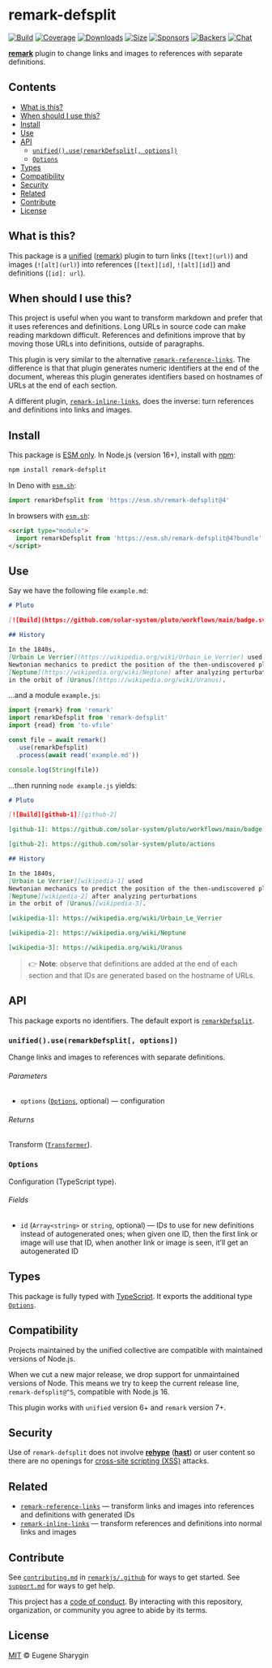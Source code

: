 # remark-defsplit

[![Build][build-badge]][build]
[![Coverage][coverage-badge]][coverage]
[![Downloads][downloads-badge]][downloads]
[![Size][size-badge]][size]
[![Sponsors][sponsors-badge]][collective]
[![Backers][backers-badge]][collective]
[![Chat][chat-badge]][chat]

**[remark][]** plugin to change links and images to references with separate
definitions.

## Contents

*   [What is this?](#what-is-this)
*   [When should I use this?](#when-should-i-use-this)
*   [Install](#install)
*   [Use](#use)
*   [API](#api)
    *   [`unified().use(remarkDefsplit[, options])`](#unifieduseremarkdefsplit-options)
    *   [`Options`](#options)
*   [Types](#types)
*   [Compatibility](#compatibility)
*   [Security](#security)
*   [Related](#related)
*   [Contribute](#contribute)
*   [License](#license)

## What is this?

This package is a [unified][] ([remark][]) plugin to turn links (`[text](url)`)
and images (`![alt](url)`) into references (`[text][id]`, `![alt][id]`) and
definitions (`[id]: url`).

## When should I use this?

This project is useful when you want to transform markdown and prefer that it
uses references and definitions.
Long URLs in source code can make reading markdown difficult.
References and definitions improve that by moving those URLs into definitions,
outside of paragraphs.

This plugin is very similar to the alternative
[`remark-reference-links`][remark-reference-links].
The difference is that that plugin generates numeric identifiers at the end of
the document, whereas this plugin generates identifiers based on hostnames of
URLs at the end of each section.

A different plugin, [`remark-inline-links`][remark-inline-links], does the
inverse: turn references and definitions into links and images.

## Install

This package is [ESM only][esm].
In Node.js (version 16+), install with [npm][]:

```sh
npm install remark-defsplit
```

In Deno with [`esm.sh`][esmsh]:

```js
import remarkDefsplit from 'https://esm.sh/remark-defsplit@4'
```

In browsers with [`esm.sh`][esmsh]:

```html
<script type="module">
  import remarkDefsplit from 'https://esm.sh/remark-defsplit@4?bundle'
</script>
```

## Use

Say we have the following file `example.md`:

```markdown
# Pluto

[![Build](https://github.com/solar-system/pluto/workflows/main/badge.svg)](https://github.com/solar-system/pluto/actions)

## History

In the 1840s,
[Urbain Le Verrier](https://wikipedia.org/wiki/Urbain_Le_Verrier) used
Newtonian mechanics to predict the position of the then-undiscovered planet
[Neptune](https://wikipedia.org/wiki/Neptune) after analyzing perturbations
in the orbit of [Uranus](https://wikipedia.org/wiki/Uranus).
```

…and a module `example.js`:

```js
import {remark} from 'remark'
import remarkDefsplit from 'remark-defsplit'
import {read} from 'to-vfile'

const file = await remark()
  .use(remarkDefsplit)
  .process(await read('example.md'))

console.log(String(file))
```

…then running `node example.js` yields:

```markdown
# Pluto

[![Build][github-1]][github-2]

[github-1]: https://github.com/solar-system/pluto/workflows/main/badge.svg

[github-2]: https://github.com/solar-system/pluto/actions

## History

In the 1840s,
[Urbain Le Verrier][wikipedia-1] used
Newtonian mechanics to predict the position of the then-undiscovered planet
[Neptune][wikipedia-2] after analyzing perturbations
in the orbit of [Uranus][wikipedia-3].

[wikipedia-1]: https://wikipedia.org/wiki/Urbain_Le_Verrier

[wikipedia-2]: https://wikipedia.org/wiki/Neptune

[wikipedia-3]: https://wikipedia.org/wiki/Uranus
```

> 👉 **Note**: observe that definitions are added at the end of each section
> and that IDs are generated based on the hostname of URLs.

## API

This package exports no identifiers.
The default export is [`remarkDefsplit`][api-remark-defsplit].

### `unified().use(remarkDefsplit[, options])`

Change links and images to references with separate definitions.

###### Parameters

*   `options` ([`Options`][api-options], optional)
    — configuration

###### Returns

Transform ([`Transformer`][unified-transformer]).

### `Options`

Configuration (TypeScript type).

###### Fields

*   `id` (`Array<string>` or `string`, optional)
    — IDs to use for new definitions instead of autogenerated ones;
    when given one ID, then the first link or image will use that ID, when
    another link or image is seen, it’ll get an autogenerated ID

## Types

This package is fully typed with [TypeScript][].
It exports the additional type [`Options`][api-options].

## Compatibility

Projects maintained by the unified collective are compatible with maintained
versions of Node.js.

When we cut a new major release, we drop support for unmaintained versions of
Node.
This means we try to keep the current release line, `remark-defsplit@^5`,
compatible with Node.js 16.

This plugin works with `unified` version 6+ and `remark` version 7+.

## Security

Use of `remark-defsplit` does not involve **[rehype][]** (**[hast][]**) or user
content so there are no openings for [cross-site scripting (XSS)][wiki-xss]
attacks.

## Related

*   [`remark-reference-links`][remark-reference-links]
    — transform links and images into references and definitions with generated
    IDs
*   [`remark-inline-links`][remark-inline-links]
    — transform references and definitions into normal links and images

## Contribute

See [`contributing.md`][contributing] in [`remarkjs/.github`][health] for ways
to get started.
See [`support.md`][support] for ways to get help.

This project has a [code of conduct][coc].
By interacting with this repository, organization, or community you agree to
abide by its terms.

## License

[MIT][license] © Eugene Sharygin

[build-badge]: https://github.com/remarkjs/remark-defsplit/workflows/main/badge.svg

[build]: https://github.com/remarkjs/remark-defsplit/actions

[coverage-badge]: https://img.shields.io/codecov/c/github/remarkjs/remark-defsplit.svg

[coverage]: https://codecov.io/github/remarkjs/remark-defsplit

[downloads-badge]: https://img.shields.io/npm/dm/remark-defsplit.svg

[downloads]: https://www.npmjs.com/package/remark-defsplit

[size-badge]: https://img.shields.io/bundlejs/size/remark-defsplit

[size]: https://bundlejs.com/?q=remark-defsplit

[sponsors-badge]: https://opencollective.com/unified/sponsors/badge.svg

[backers-badge]: https://opencollective.com/unified/backers/badge.svg

[collective]: https://opencollective.com/unified

[chat-badge]: https://img.shields.io/badge/chat-discussions-success.svg

[chat]: https://github.com/remarkjs/remark/discussions

[npm]: https://docs.npmjs.com/cli/install

[esm]: https://gist.github.com/sindresorhus/a39789f98801d908bbc7ff3ecc99d99c

[esmsh]: https://esm.sh

[health]: https://github.com/remarkjs/.github

[contributing]: https://github.com/remarkjs/.github/blob/main/contributing.md

[support]: https://github.com/remarkjs/.github/blob/main/support.md

[coc]: https://github.com/remarkjs/.github/blob/main/code-of-conduct.md

[license]: license

[hast]: https://github.com/syntax-tree/hast

[rehype]: https://github.com/rehypejs/rehype

[remark]: https://github.com/remarkjs/remark

[remark-reference-links]: https://github.com/remarkjs/remark-reference-links

[remark-inline-links]: https://github.com/remarkjs/remark-inline-links

[typescript]: https://www.typescriptlang.org

[unified]: https://github.com/unifiedjs/unified

[unified-transformer]: https://github.com/unifiedjs/unified#transformer

[wiki-xss]: https://en.wikipedia.org/wiki/Cross-site_scripting

[api-options]: #options

[api-remark-defsplit]: #unifieduseremarkdefsplit-options
